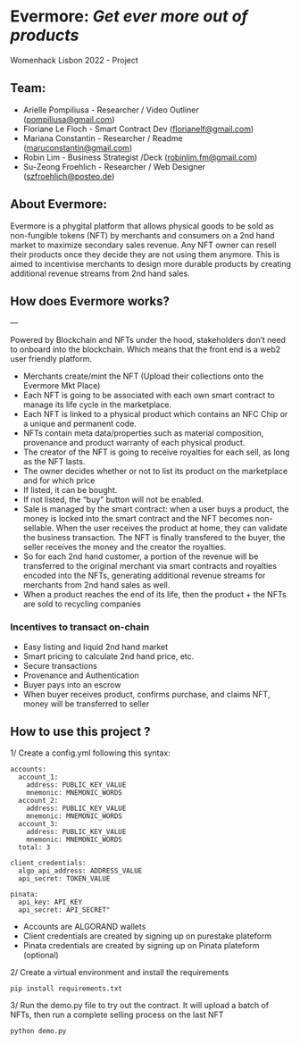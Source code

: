 # Evermore: _Get ever more out of products_
Womenhack Lisbon 2022 - Project

 Team:
---
- Arielle Pompiliusa - Researcher / Video Outliner (pompiliusa@gmail.com)
- Floriane Le Floch  - Smart Contract Dev (florianelf@gmail.com)
- Mariana Constantin - Researcher / Readme (maruconstantin@gmail.com) 
- Robin Lim - Business Strategist /Deck (robinlim.fm@gmail.com) 
- Su-Zeong Froehlich - Researcher / Web Designer (szfroehlich@posteo.de)

About Evermore: 
---
Evermore is a phygital platform that allows physical goods to be sold as non-fungible tokens (NFT) by merchants and consumers on a 2nd hand market to maximize secondary sales revenue. Any NFT owner can resell their products once they decide they are not using them anymore. This is aimed to incentivise merchants to design more durable products by creating additional revenue streams from 2nd hand sales.

## How does Evermore works?
—

Powered by Blockchain and NFTs under the hood, stakeholders don’t need to onboard into the blockchain. Which means that the front end is a web2 user friendly platform.



- Merchants create/mint the NFT (Upload their collections onto the Evermore Mkt Place)
- Each NFT is going to be associated with each own smart contract to manage its life cycle in the marketplace.
- Each NFT is linked to a physical product which contains an NFC Chip or a unique and permanent code.
- NFTs contain meta data/properties such as material composition, provenance and product warranty of each physical product.
- The creator of the NFT is going to receive royalties for each sell, as long as the NFT lasts.
- The owner decides whether or not to list its product on the marketplace and for which price
- If listed, it can be bought.
- If not listed, the “buy” button will not be enabled.
- Sale is managed by the smart contract: when a user buys a product, the money is locked into the smart contract and the NFT becomes non-sellable. When the user receives the product at home, they can validate the business transaction. The NFT is finally transfered to the buyer, the seller receives the money and the creator the royalties. 
- So for each 2nd hand customer, a portion of the revenue will be transferred to the original merchant via smart contracts and royalties encoded into the NFTs, generating additional revenue streams for merchants from 2nd hand sales as well.
- When a product reaches the end of its life, then the product + the NFTs are sold to recycling companies


### Incentives to transact on-chain
- Easy listing and liquid 2nd hand market 
- Smart pricing to calculate 2nd hand price, etc. 
- Secure transactions 
- Provenance and Authentication 
- Buyer pays into an escrow 
- When buyer receives product, confirms purchase, and claims NFT, money will  be transferred to seller

## How to use this project ?

1/ Create a config.yml following this syntax:
```
accounts:
  account_1:
    address: PUBLIC_KEY_VALUE
    mnemonic: MNEMONIC_WORDS
  account_2:
    address: PUBLIC_KEY_VALUE
    mnemonic: MNEMONIC_WORDS
  account_3:
    address: PUBLIC_KEY_VALUE
    mnemonic: MNEMONIC_WORDS
  total: 3

client_credentials:
  algo_api_address: ADDRESS_VALUE
  api_secret: TOKEN_VALUE
  
pinata:
  api_key: API_KEY
  api_secret: API_SECRET"
```
- Accounts are ALGORAND wallets
- Client credentials are created by signing up on purestake plateform
- Pinata credentials are created by signing up on Pinata plateform (optional)

2/ Create a virtual environment and install the requirements
```
pip install requirements.txt
```

3/ Run the demo.py file to try out the contract.
It will upload a batch of NFTs, then run a complete selling process on the last NFT
```
python demo.py
```